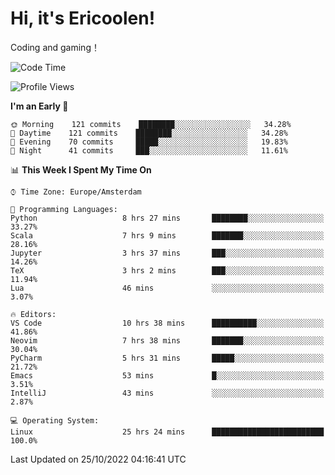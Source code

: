 # Hi, it's Ericoolen!
Coding and gaming！

<!--START_SECTION:waka-->
![Code Time](http://img.shields.io/badge/Code%20Time-478%20hrs%2011%20mins-blue)

![Profile Views](http://img.shields.io/badge/Profile%20Views-6-blue)

**I'm an Early 🐤** 

```text
🌞 Morning    121 commits    ████████░░░░░░░░░░░░░░░░░   34.28% 
🌆 Daytime    121 commits    ████████░░░░░░░░░░░░░░░░░   34.28% 
🌃 Evening    70 commits     █████░░░░░░░░░░░░░░░░░░░░   19.83% 
🌙 Night      41 commits     ███░░░░░░░░░░░░░░░░░░░░░░   11.61%

```


📊 **This Week I Spent My Time On** 

```text
⌚︎ Time Zone: Europe/Amsterdam

💬 Programming Languages: 
Python                   8 hrs 27 mins       ████████░░░░░░░░░░░░░░░░░   33.27% 
Scala                    7 hrs 9 mins        ███████░░░░░░░░░░░░░░░░░░   28.16% 
Jupyter                  3 hrs 37 mins       ███░░░░░░░░░░░░░░░░░░░░░░   14.26% 
TeX                      3 hrs 2 mins        ███░░░░░░░░░░░░░░░░░░░░░░   11.94% 
Lua                      46 mins             ░░░░░░░░░░░░░░░░░░░░░░░░░   3.07%

🔥 Editors: 
VS Code                  10 hrs 38 mins      ██████████░░░░░░░░░░░░░░░   41.86% 
Neovim                   7 hrs 38 mins       ███████░░░░░░░░░░░░░░░░░░   30.04% 
PyCharm                  5 hrs 31 mins       █████░░░░░░░░░░░░░░░░░░░░   21.72% 
Emacs                    53 mins             █░░░░░░░░░░░░░░░░░░░░░░░░   3.51% 
IntelliJ                 43 mins             ░░░░░░░░░░░░░░░░░░░░░░░░░   2.87%

💻 Operating System: 
Linux                    25 hrs 24 mins      █████████████████████████   100.0%

```


 Last Updated on 25/10/2022 04:16:41 UTC
<!--END_SECTION:waka-->

